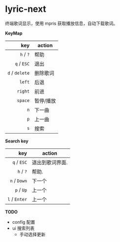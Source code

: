 # lyric-next

终端歌词显示，使用 mpris 获取播放信息，自动下载歌词。


**KeyMap**

key            | action 
--------------:|------
`h` / `?`      | 帮助
`q` / `ESC`    | 退出
`d` / `delete` |  删除歌词
`left`         |  后退
`right`        |  前进
`space`        |  暂停/播放
`n`            |  下一曲
`p`            |  上一曲
`s`            | 搜索

**Search key**

key            | action 
--------------:|------
`q` / `ESC`    | 退出到歌词界面.
`h` / `?`      | 帮助.
`n` / `Down`   |下一个
`p` / `Up`     |上一个
`l` / `Enter`  |上一个

**TODO**

- config 配置
- ui 搜索列表
  - 手动选择更新
